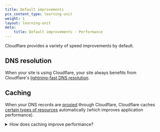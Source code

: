 ```yaml
---
title: Default improvements
pcx_content_type: learning-unit
weight: 1
layout: learning-unit
meta:
    title: Default improvements - Performance
---
```


Cloudflare provides a variety of speed improvements by default.

## DNS resolution

When your site is using Cloudflare, your site always benefits from Cloudflare's [lightning-fast DNS resolution](https://blog.cloudflare.com/tag/network-performance-update/).

## Caching

When your DNS records are [proxied](/dns/manage-dns-records/reference/proxied-dns-records/) through Cloudflare, Cloudflare caches [certain types of resources](/cache/concepts/default-cache-behavior/#default-cached-file-extensions) automatically (which improves application performance).

<details>
<summary>How does caching improve performance?</summary>
<div>

Caching is the process of storing copies of files in a cache, or temporary storage location, so that they can be accessed more quickly.

When Cloudflare stores content in its cache, the request never needs to go to your application or origin server, which reduces the number of requests and gets content to the user more quickly.

{{<render file="_cache-basic-diagram.md">}}
<br/>

For more details, refer to the [Cloudflare Learning Center](https://www.cloudflare.com/learning/cdn/what-is-caching/).

</div>
</details>